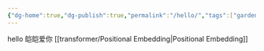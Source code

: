 ```yaml
---
{"dg-home":true,"dg-publish":true,"permalink":"/hello/","tags":["gardenEntry"],"dgPassFrontmatter":true}
---
```


hello
皑皑爱你
[[transformer/Positional Embedding\|Positional Embedding]]